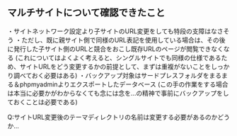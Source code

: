 ## マルチサイトについて確認できたこと
・サイトネットワーク設定より子サイトのURL変更をしても特段の支障はなさそう
・ただし、既に親サイト側で同様のURL表記を使用している場合は、その後に発行した子サイト側のURLと競合をおこし既存URLのページが閲覧できなくなる
(これについてはよくよく考えると、シングルサイトでも同様の仕様であるため、サイトURLをどう変更するかの前提として、まずは重複がないことをしっかり調べておく必要はある)
・バックアップ対象はサードプレスフォルダをまるまる＆phpmyadminよりエクスポートしたデータベース
(この手の作業をする場合は本当に必要かがわからなくても念には念を...の精神で事前にバックアップをしておくことは必要である)

Q:サイトURL変更後のテーマディレクトリの名前は変更する必要があるのかどうか...
